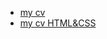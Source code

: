 * [my cv](https://kiryuha94.github.io/rsschool-cv/cv)
* [my cv HTML&CSS](https://kiryuha94.github.io/rsschool-cv/)
